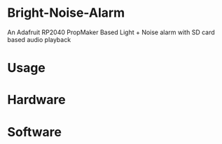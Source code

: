 # Bright-Noise-Alarm
An Adafruit RP2040 PropMaker Based Light + Noise alarm with SD card based audio playback

# Usage

# Hardware

# Software
